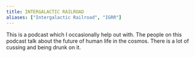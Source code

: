 ```yaml
---
title: INTERGALACTIC RAILROAD
aliases: ["Intergalactic Railroad", "IGRR"]
---
```


This is a podcast which I occasionally help out with. The people on this podcast talk about the future of human life in the cosmos. There is a lot of cussing and being drunk on it. 